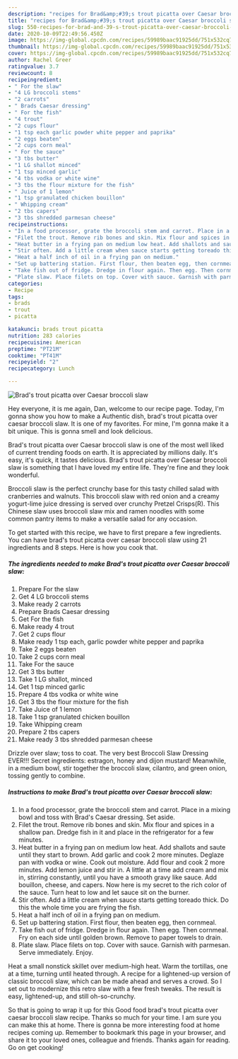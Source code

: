 ```yaml
---
description: "recipes for Brad&amp;#39;s trout picatta over Caesar broccoli slaw | how to keep Brad&amp;#39;s trout picatta over Caesar broccoli slaw"
title: "recipes for Brad&amp;#39;s trout picatta over Caesar broccoli slaw | how to keep Brad&amp;#39;s trout picatta over Caesar broccoli slaw"
slug: 550-recipes-for-brad-and-39-s-trout-picatta-over-caesar-broccoli-slaw-how-to-keep-brad-and-39-s-trout-picatta-over-caesar-broccoli-slaw
date: 2020-10-09T22:49:56.450Z
image: https://img-global.cpcdn.com/recipes/59989baac91925dd/751x532cq70/brads-trout-picatta-over-caesar-broccoli-slaw-recipe-main-photo.jpg
thumbnail: https://img-global.cpcdn.com/recipes/59989baac91925dd/751x532cq70/brads-trout-picatta-over-caesar-broccoli-slaw-recipe-main-photo.jpg
cover: https://img-global.cpcdn.com/recipes/59989baac91925dd/751x532cq70/brads-trout-picatta-over-caesar-broccoli-slaw-recipe-main-photo.jpg
author: Rachel Greer
ratingvalue: 3.7
reviewcount: 8
recipeingredient:
- " For the slaw"
- "4 LG broccoli stems"
- "2 carrots"
- " Brads Caesar dressing"
- " For the fish"
- "4 trout"
- "2 cups flour"
- "1 tsp each garlic powder white pepper and paprika"
- "2 eggs beaten"
- "2 cups corn meal"
- " For the sauce"
- "3 tbs butter"
- "1 LG shallot minced"
- "1 tsp minced garlic"
- "4 tbs vodka or white wine"
- "3 tbs the flour mixture for the fish"
- " Juice of 1 lemon"
- "1 tsp granulated chicken bouillon"
- " Whipping cream"
- "2 tbs capers"
- "3 tbs shredded parmesan cheese"
recipeinstructions:
- "In a food processor, grate the broccoli stem and carrot. Place in a mixing bowl and toss with Brad&#39;s Caesar dressing. Set aside."
- "Filet the trout. Remove rib bones and skin. Mix flour and spices in a shallow pan. Dredge fish in it and place in the refrigerator for a few minutes."
- "Heat butter in a frying pan on medium low heat. Add shallots and saute until they start to brown. Add garlic and cook 2 more minutes. Deglaze pan with vodka or wine. Cook out moisture. Add flour and cook 2 more minutes. Add lemon juice and stir in. A little at a time add cream and mix in, stirring constantly, until you have a smooth gravy like sauce. Add bouillon, cheese, and capers. Now here is my secret to the rich color of the sauce. Turn heat to low and let sauce sit on the burner."
- "Stir often. Add a little cream when sauce starts getting toreado thick. Do this the whole time you are frying the fish."
- "Heat a half inch of oil in a frying pan on medium."
- "Set up battering station. First flour, then beaten egg, then cornmeal."
- "Take fish out of fridge. Dredge in flour again. Then egg. Then cornmeal. Fry on each side until golden brown. Remove to paper towels to drain."
- "Plate slaw. Place filets on top. Cover with sauce. Garnish with parmesan. Serve immediately. Enjoy."
categories:
- Recipe
tags:
- brads
- trout
- picatta

katakunci: brads trout picatta 
nutrition: 283 calories
recipecuisine: American
preptime: "PT21M"
cooktime: "PT41M"
recipeyield: "2"
recipecategory: Lunch

---
```



![Brad&#39;s trout picatta over Caesar broccoli slaw](https://img-global.cpcdn.com/recipes/59989baac91925dd/751x532cq70/brads-trout-picatta-over-caesar-broccoli-slaw-recipe-main-photo.jpg)

Hey everyone, it is me again, Dan, welcome to our recipe page. Today, I'm gonna show you how to make a Authentic dish, brad&#39;s trout picatta over caesar broccoli slaw. It is one of my favorites. For mine, I'm gonna make it a bit unique. This is gonna smell and look delicious.

Brad&#39;s trout picatta over Caesar broccoli slaw is one of the most well liked of current trending foods on earth. It is appreciated by millions daily. It's easy, it's quick, it tastes delicious. Brad&#39;s trout picatta over Caesar broccoli slaw is something that I have loved my entire life. They're fine and they look wonderful.

Broccoli slaw is the perfect crunchy base for this tasty chilled salad with cranberries and walnuts. This broccoli slaw with red onion and a creamy yogurt-lime juice dressing is served over crunchy Pretzel Crisps(R). This Chinese slaw uses broccoli slaw mix and ramen noodles with some common pantry items to make a versatile salad for any occasion.


To get started with this recipe, we have to first prepare a few ingredients. You can have brad&#39;s trout picatta over caesar broccoli slaw using 21 ingredients and 8 steps. Here is how you cook that.

<!--inarticleads1-->

##### The ingredients needed to make Brad&#39;s trout picatta over Caesar broccoli slaw:

1. Prepare  For the slaw
1. Get 4 LG broccoli stems
1. Make ready 2 carrots
1. Prepare  Brads Caesar dressing
1. Get  For the fish
1. Make ready 4 trout
1. Get 2 cups flour
1. Make ready 1 tsp each, garlic powder white pepper and paprika
1. Take 2 eggs beaten
1. Take 2 cups corn meal
1. Take  For the sauce
1. Get 3 tbs butter
1. Take 1 LG shallot, minced
1. Get 1 tsp minced garlic
1. Prepare 4 tbs vodka or white wine
1. Get 3 tbs the flour mixture for the fish
1. Take  Juice of 1 lemon
1. Take 1 tsp granulated chicken bouillon
1. Take  Whipping cream
1. Prepare 2 tbs capers
1. Make ready 3 tbs shredded parmesan cheese


Drizzle over slaw; toss to coat. The very best Broccoli Slaw Dressing EVER!!! Secret ingredients: estragon, honey and dijon mustard! Meanwhile, in a medium bowl, stir together the broccoli slaw, cilantro, and green onion, tossing gently to combine. 

<!--inarticleads2-->

##### Instructions to make Brad&#39;s trout picatta over Caesar broccoli slaw:

1. In a food processor, grate the broccoli stem and carrot. Place in a mixing bowl and toss with Brad&#39;s Caesar dressing. Set aside.
1. Filet the trout. Remove rib bones and skin. Mix flour and spices in a shallow pan. Dredge fish in it and place in the refrigerator for a few minutes.
1. Heat butter in a frying pan on medium low heat. Add shallots and saute until they start to brown. Add garlic and cook 2 more minutes. Deglaze pan with vodka or wine. Cook out moisture. Add flour and cook 2 more minutes. Add lemon juice and stir in. A little at a time add cream and mix in, stirring constantly, until you have a smooth gravy like sauce. Add bouillon, cheese, and capers. Now here is my secret to the rich color of the sauce. Turn heat to low and let sauce sit on the burner.
1. Stir often. Add a little cream when sauce starts getting toreado thick. Do this the whole time you are frying the fish.
1. Heat a half inch of oil in a frying pan on medium.
1. Set up battering station. First flour, then beaten egg, then cornmeal.
1. Take fish out of fridge. Dredge in flour again. Then egg. Then cornmeal. Fry on each side until golden brown. Remove to paper towels to drain.
1. Plate slaw. Place filets on top. Cover with sauce. Garnish with parmesan. Serve immediately. Enjoy.


Heat a small nonstick skillet over medium-high heat. Warm the tortillas, one at a time, turning until heated through. A recipe for a lightened-up version of classic broccoli slaw, which can be made ahead and serves a crowd. So I set out to modernize this retro slaw with a few fresh tweaks. The result is easy, lightened-up, and still oh-so-crunchy. 

So that is going to wrap it up for this Good food brad&#39;s trout picatta over caesar broccoli slaw recipe. Thanks so much for your time. I am sure you can make this at home. There is gonna be more interesting food at home recipes coming up. Remember to bookmark this page in your browser, and share it to your loved ones, colleague and friends. Thanks again for reading. Go on get cooking!
